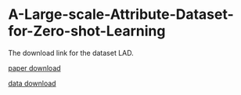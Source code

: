 # A-Large-scale-Attribute-Dataset-for-Zero-shot-Learning

The download link for the dataset LAD.

[paper download](https://arxiv.org/pdf/1804.04314.pdf)

[data download](https://drive.google.com/open?id=1WU2dld1rt5ajWaZqY3YLwLp-6USeQiVG)
